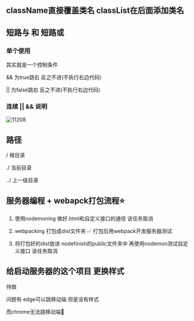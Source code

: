 <!-- ## forEach和map的区别
使用 forEach 当你想对每个元素执行一些操作，但不需要返回新数组时。
使用 map 当你想变换元素并创建一个包含这些变换元素的新数组时。

::: details Click me to view the code
```js
let str = '';  
arr.forEach(function (ele, index) {  
    str += `  
     <div class="item">  
      <p class="circle">${ele.name.substring(ele.name.length - 1)}</p>  
      <p class="name">${ele.name}</p>  
      <p class="tel">${ele.tel}</p>  
      <a class="del" href="javascript:;" >  
        <i class="iconfont icon-shanchutianchong" data-index="${index}"></i>  
      </a>  
    </div>  
    `;  
});
```
:::

::: details Click me to view the code
```js
const strArray = arr.map(function (ele, index) {  
    return `  
     <div class="item">  
      <p class="circle">${ele.name.substring(ele.name.length - 1)}</p>  
      <p class="name">${ele.name}</p>  
      <p class="tel">${ele.tel}</p>  
      <a class="del" href="javascript:;">  
        <i class="iconfont icon-shanchutianchong" data-index="${index}"></i>  
      </a>  
    </div>  
    `;  
});  
const str = strArray.join(''); // 将映射得到的元素连接成一个字符串v
```
::: -->

## className直接覆盖类名 classList在后面添加类名

## 短路与 和 短路或

### 单个使用
其实就是一个控制条件

&& 为true跳右 反之不进(不执行右边代码)

|| 为false跳右 反之不进(不执行右边代码)

### 连续 || && 说明
![11208](./images/11月/11-20/8.png)

<!-- ## Promise对象深层数组 遍历解构模板 + 变量${}符号内遍历返回
::: details Click me to view the code
```js
const p = Promise.all(twoList);  

p.then(resArr => {  
  // 提取所需数据，同时避免重复操作  
  document.querySelector('.item ul').innerHTML = resArr.map(item => {  
    const { name, children } = item.data.data; // 解构出城市名称和子元素  
    
    return `  
      <div class="item">  
        <h3>${name}</h3>  
        <ul>  
          ${  
            // 对儿童数组进行映射并返回列表项  
            children.map(ele => {  
              const { id, name, picture } = ele; // 解构每个儿童的属性  
              return `  
                <li>  
                  <a href="javascript:;">  
                    <img src="${picture}" alt="${name}" />  
                    <p>${name}</p>  
                  </a>  
                </li>  
              `;  
            }).join('') // 将数组转为字符串  
          }  
        </ul>  
      </div>  
    `;  
  }).join(''); // 将所有列表项连接成单个字符串  
}).catch(err => {  
  // 错误处理  
  console.error(err);  
});
```
::: -->

## 路径
/ 根目录

./ 当前目录

../ 上一级目录

## 服务器编程 + webapck打包流程⭐
1. 使用nodemoning 做好.html和自定义接口的通信 该任务取消

2. webpacking 打包成dist文件夹 ✅ 打包后用webpack开发服务器测试

3. 将打包好的dist放进 nodefinish的public文件夹中 再使用nodemon测试自定义接口 该任务取消

## 给启动服务器的这个项目 更换样式
待做 

问题有 edge可以跳移动端 但是没有样式

而chrome无法跳移动端🔧
